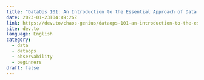 ```yaml
---
title: "DataOps 101: An Introduction to the Essential Approach of Data Management Operations and Observability"
date: 2023-01-23T04:49:26Z
link: https://dev.to/chaos-genius/dataops-101-an-introduction-to-the-essential-approach-of-data-management-operations-and-observability-2gea?utm_medium=RSS&utm_source=news.12bit.vn
site: dev.to
language: English
category:
  - data
  - dataops
  - observability
  - beginners
draft: false
---
```

